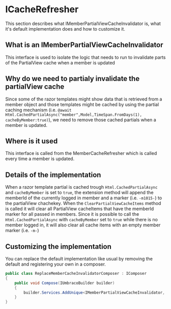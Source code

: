 # ICacheRefresher

This section describes what IMemberPartialViewCacheInvalidator is, what it's default implementation does and how to customize it.

## What is an IMemberPartialViewCacheInvalidator

This interface is used to isolate the logic that needs to run to invalidate parts of the PartialView cache when a member is updated

## Why do we need to partialy invalidate the partialView cache

Since some of the razor templates might show data that is retrieved from a member object and those templates might be cached by using the partial caching mechanism (i.e. `@await Html.CachedPartialAsync("member",Model,TimeSpan.FromDays(1), cacheByMember:true)`), we need to remove those cached partials when a member is updated.

## Where is it used

This interface is called from the MemberCacheRefresher which is called every time a member is updated.

## Details of the implementation

When a razor template partial is cached trough `Html.CachedPartialAsync` and `cacheByMember` is set to `true`, the extension method will append the memberId of the currently logged in member and a marker (i.e. `-m1015-`) to the partialView chachekey.
When the `ClearPartialViewCacheItems` method is called it will clear all PartialView cacheItems that have the memberId marker for all passed in members.
Since it is possible to call the `Html.CachedPartialAsync` with `cacheByMember` set to `true` while there is no member logged in, it will also clear all cache items with an empty member marker (i.e. `-m-`)

## Customizing the implementation

You can replace the default implementation like usual by removing the default and registering your own in a composer.

```csharp
public class ReplaceMemberCacheInvalidatorComposer : IComposer
{
    public void Compose(IUmbracoBuilder builder)
    {
        builder.Services.AddUnique<IMemberPartialViewCacheInvalidator, MyCustomMemberPartialViewCacheInvalidator>();
    }
}
```
